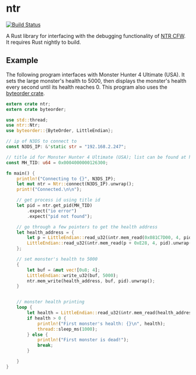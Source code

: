 # ntr

[![Build Status](https://travis-ci.org/Seeker14491/ntr.svg?branch=master)](https://travis-ci.org/Seeker14491/ntr)

A Rust library for interfacing with the debugging functionality of [NTR CFW](https://gbatemp.net/threads/release-ntr-cfw-2-2-anti-piracy-region-free-cfw-on-jp-eu-us-aus-new-3ds.385142/). It requires Rust nightly to build.

## Example

The following program interfaces with Monster Hunter 4 Ultimate (USA). It sets the large monster's health to 5000, then displays the monster's health every second until its health reaches 0. This program also uses the [byteorder crate](https://crates.io/crates/byteorder).

```rust
extern crate ntr;
extern crate byteorder;

use std::thread;
use ntr::Ntr;
use byteorder::{ByteOrder, LittleEndian};

// ip of N3DS to connect to
const N3DS_IP: &'static str = "192.168.2.247";

// title id for Monster Hunter 4 Ultimate (USA); list can be found at http://3dsdb.com/
const MH_TID: u64 = 0x0004000000126300;

fn main() {
    println!("Connecting to {}", N3DS_IP);
    let mut ntr = Ntr::connect(N3DS_IP).unwrap();
    print!("Connected.\n\n");

    // get process id using title id
    let pid = ntr.get_pid(MH_TID)
        .expect("io error")
        .expect("pid not found");

    // go through a few pointers to get the health address
    let health_address = {
        let p = LittleEndian::read_u32(&ntr.mem_read(0x081C7D00, 4, pid).unwrap());
        LittleEndian::read_u32(&ntr.mem_read(p + 0xE28, 4, pid).unwrap()) + 0x3E8
    };

    // set monster's health to 5000
    {
        let buf = &mut vec![0u8; 4];
        LittleEndian::write_u32(buf, 5000);
        ntr.mem_write(health_address, buf, pid).unwrap();
    }


    // monster health printing
    loop {
        let health = LittleEndian::read_u32(&ntr.mem_read(health_address, 4, pid).unwrap());
        if health > 0 {
            println!("First monster's health: {}\n", health);
            thread::sleep_ms(1000);
        } else {
            println!("First monster is dead!");
            break;
        }

    }
}
```
